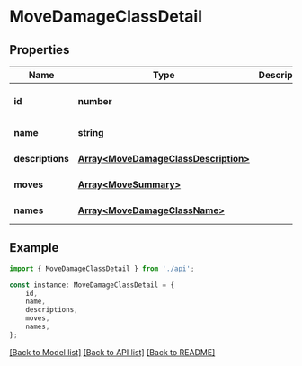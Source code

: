 # MoveDamageClassDetail


## Properties

Name | Type | Description | Notes
------------ | ------------- | ------------- | -------------
**id** | **number** |  | [readonly] [default to undefined]
**name** | **string** |  | [default to undefined]
**descriptions** | [**Array&lt;MoveDamageClassDescription&gt;**](MoveDamageClassDescription.md) |  | [default to undefined]
**moves** | [**Array&lt;MoveSummary&gt;**](MoveSummary.md) |  | [default to undefined]
**names** | [**Array&lt;MoveDamageClassName&gt;**](MoveDamageClassName.md) |  | [default to undefined]

## Example

```typescript
import { MoveDamageClassDetail } from './api';

const instance: MoveDamageClassDetail = {
    id,
    name,
    descriptions,
    moves,
    names,
};
```

[[Back to Model list]](../README.md#documentation-for-models) [[Back to API list]](../README.md#documentation-for-api-endpoints) [[Back to README]](../README.md)
